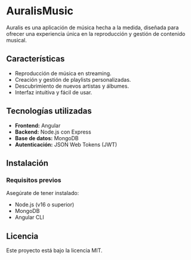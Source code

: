 # AuralisMusic

Auralis es una aplicación de música hecha a la medida, diseñada para ofrecer una experiencia única en la reproducción y gestión de contenido musical.

## Características
- Reproducción de música en streaming.
- Creación y gestión de playlists personalizadas.
- Descubrimiento de nuevos artistas y álbumes.
- Interfaz intuitiva y fácil de usar.

## Tecnologías utilizadas
- **Frontend:** Angular
- **Backend:** Node.js con Express
- **Base de datos:** MongoDB
- **Autenticación:** JSON Web Tokens (JWT)

## Instalación
### Requisitos previos
Asegúrate de tener instalado:
- Node.js (v16 o superior)
- MongoDB
- Angular CLI



## Licencia
Este proyecto está bajo la licencia MIT.

